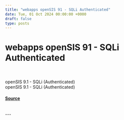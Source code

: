 ```yaml
---
title: "webapps openSIS 91 - SQLi Authenticated"
date: Tue, 01 Oct 2024 00:00:00 +0000
draft: false
type: posts
---
```

# webapps openSIS 91 - SQLi Authenticated

<br/>

<br/>
openSIS 9.1 - SQLi (Authenticated)
<br/>
openSIS 9.1 - SQLi (Authenticated)

#### [Source](https://www.exploit-db.com/exploits/52080)

<br/>
---
